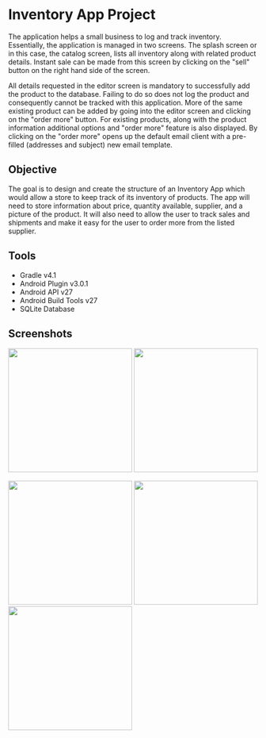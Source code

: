Inventory App Project
======================

The application helps a small business to log and track inventory. Essentially, the application is managed in two screens. The splash screen or in this case, the catalog screen, lists all inventory along with related product details. Instant sale can be made from this screen by clicking on the "sell" button on the right hand side of the screen.

All details requested in the editor screen is mandatory to successfully add the product to the database. Failing to do so does not log the product and consequently cannot be tracked with this application. More of the same existing product can be added by going into the editor screen and clicking on the "order more" button. For existing products, along with the product information additional options and "order more" feature is also displayed. By clicking on the "order more" opens up the default email client with a pre-filled (addresses and subject) new email template.

Objective
-----------

The goal is to design and create the structure of an Inventory App which would allow a store to keep track of its inventory of 
products. The app will need to store information about price, quantity available, supplier, and a picture of the product. It 
will also need to allow the user to track sales and shipments and make it easy for the user to order more from the listed 
supplier.

Tools
------

* Gradle v4.1
* Android Plugin v3.0.1
* Android API v27
* Android Build Tools v27
* SQLite Database

Screenshots
------------
<img src="https://raw.githubusercontent.com/SrChip15/android-inventory-app/master/splash_screen_blank.png"
width="250"/>
<img src="https://raw.githubusercontent.com/SrChip15/android-inventory-app/master/splash_screen_fill.png"
width="250"/>

<img src="https://raw.githubusercontent.com/SrChip15/android-inventory-app/master/edit_screen_blank.png"
width="250"/>
<img src="https://raw.githubusercontent.com/SrChip15/android-inventory-app/master/edit_screen_ex_prod.png"
width="250"/>
<img src="https://raw.githubusercontent.com/SrChip15/android-inventory-app/master/edit_screen_ex_prod_options.png"
width="250"/>

